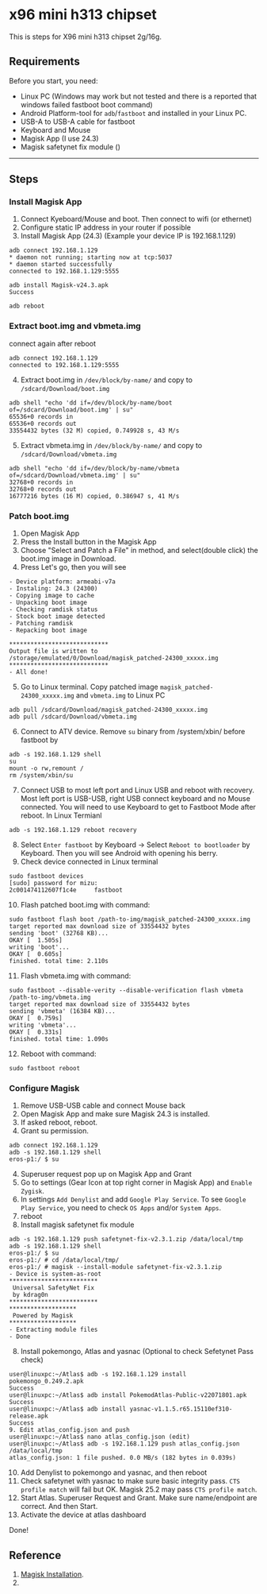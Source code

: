 # x96 mini h313 chipset
This is steps for X96 mini h313 chipset 2g/16g. 

## Requirements

Before you start, you need:

- Linux PC (Windows may work but not tested and there is a reported that windows failed fastboot boot command)
- Android Platform-tool for `adb`/`fastboot` and installed in your Linux PC.
- USB-A to USB-A cable for fastboot
- Keyboard and Mouse
- Magisk App (I use 24.3)
- Magisk safetynet fix module ()


---
## Steps
### Install Magisk App
1. Connect Kyeboard/Mouse and boot. Then connect to wifi (or ethernet)
2. Configure static IP address in your router if possible
3. Install Magisk App (24.3) (Example your device IP is 192.168.1.129)
```
adb connect 192.168.1.129
* daemon not running; starting now at tcp:5037
* daemon started successfully
connected to 192.168.1.129:5555

adb install Magisk-v24.3.apk
Success

adb reboot
```
### Extract boot.img and vbmeta.img
connect again after reboot
```
adb connect 192.168.1.129
connected to 192.168.1.129:5555
```
4. Extract boot.img in `/dev/block/by-name/` and copy to `/sdcard/Download/boot.img`
```
adb shell "echo 'dd if=/dev/block/by-name/boot of=/sdcard/Download/boot.img' | su"
65536+0 records in
65536+0 records out
33554432 bytes (32 M) copied, 0.749928 s, 43 M/s
```
5. Extract vbmeta.img in `/dev/block/by-name/` and copy to `/sdcard/Download/vbmeta.img`
```
adb shell "echo 'dd if=/dev/block/by-name/vbmeta of=/sdcard/Download/vbmeta.img' | su"
32768+0 records in
32768+0 records out
16777216 bytes (16 M) copied, 0.386947 s, 41 M/s
```
### Patch boot.img 
1. Open Magisk App
2. Press the Install button in the Magisk App
3. Choose "Select and Patch a File" in method, and select(double click) the boot.img image in Download.
4. Press Let's go, then you will see
```
- Device platform: armeabi-v7a
- Instaling: 24.3 (24300)
- Copying image to cache
- Unpacking boot image
- Checking ramdisk status
- Stock boot image detected
- Patching ramdisk
- Repacking boot image

****************************
Output file is written to
/storage/emulated/0/Download/magisk_patched-24300_xxxxx.img
****************************
- All done!
```

5. Go to Linux terminal. Copy patched image `magisk_patched-24300_xxxxx.img` and `vbmeta.img` to Linux PC
```
adb pull /sdcard/Download/magisk_patched-24300_xxxxx.img
adb pull /sdcard/Download/vbmeta.img
```
6. Connect to ATV device. Remove `su` binary from /system/xbin/ before fastboot by
```
adb -s 192.168.1.129 shell
su
mount -o rw,remount /
rm /system/xbin/su
```
7. Connect USB to most left port and Linux USB and reboot with recovery. Most left port is USB-USB, right USB connect keyboard and no Mouse connected. You will need to use Keyboard to get to Fastboot Mode after reboot. 
In Linux Termianl
```
adb -s 192.168.1.129 reboot recovery
```
8. Select `Enter fastboot` by Keyboard -> Select `Reboot to bootloader` by Keyboard. Then you will see Android with opening his berry.
9. Check device connected in Linux terminal
```
sudo fastboot devices
[sudo] password for mizu:
2c001474112607f1c4e     fastboot
```
10. Flash patched boot.img with command:
```
sudo fastboot flash boot /path-to-img/magisk_patched-24300_xxxxx.img
target reported max download size of 33554432 bytes
sending 'boot' (32768 KB)...
OKAY [  1.505s]
writing 'boot'...
OKAY [  0.605s]
finished. total time: 2.110s
```
11. Flash vbmeta.img with command:
```
sudo fastboot --disable-verity --disable-verification flash vbmeta /path-to-img/vbmeta.img
target reported max download size of 33554432 bytes
sending 'vbmeta' (16384 KB)...
OKAY [  0.759s]
writing 'vbmeta'...
OKAY [  0.331s]
finished. total time: 1.090s
```
12. Reboot with command:
```
sudo fastboot reboot
```
### Configure Magisk
1. Remove USB-USB cable and connect Mouse back
1. Open Magisk App and make sure Magisk 24.3 is installed.
2. If asked reboot, reboot.
3. Grant su permission.
```
adb connect 192.168.1.129
adb -s 192.168.1.129 shell
eros-p1:/ $ su
```
4. Superuser request pop up on Magisk App and Grant
5. Go to settings (Gear Icon at top right corner in Magisk App) and `Enable Zygisk`.
6. In settings `Add Denylist` and add `Google Play Service`. To see `Google Play Service`, you need to check `OS Apps` and/or `System Apps`.
7. reboot
8. Install magisk safetynet fix module
```
adb -s 192.168.1.129 push safetynet-fix-v2.3.1.zip /data/local/tmp
adb -s 192.168.1.129 shell
eros-p1:/ $ su
eros-p1:/ # cd /data/local/tmp/
eros-p1:/ # magisk --install-module safetynet-fix-v2.3.1.zip
- Device is system-as-root
*************************
 Universal SafetyNet Fix
 by kdrag0n
*************************
*******************
 Powered by Magisk
*******************
- Extracting module files
- Done
```
8. Install pokemongo, Atlas and yasnac (Optional to check Sefetynet Pass check)
```
user@linuxpc:~/Atlas$ adb -s 192.168.1.129 install pokemongo_0.249.2.apk
Success
user@linuxpc:~/Atlas$ adb install PokemodAtlas-Public-v22071801.apk
Success
user@linuxpc:~/Atlas$ adb install yasnac-v1.1.5.r65.15110ef310-release.apk
Success
9. Edit atlas_config.json and push
user@linuxpc:~/Atlas$ nano atlas_config.json (edit)
user@linuxpc:~/Atlas$ adb -s 192.168.1.129 push atlas_config.json /data/local/tmp
atlas_config.json: 1 file pushed. 0.0 MB/s (182 bytes in 0.039s)
```
10. Add Denylist to pokemongo and yasnac, and then reboot
11. Check safetynet with yasnac to make sure basic integrity pass. `CTS profile match` will fail but OK. Magisk 25.2 may pass `CTS profile match`. 
12. Start Atlas. Superuser Request and Grant. Make sure name/endpoint are correct. And then Start.
13. Activate the device at atlas dashboard

Done!

## Reference
1. [Magisk Installation](https://github.com/topjohnwu/Magisk/blob/master/docs/install.md).
2. 
